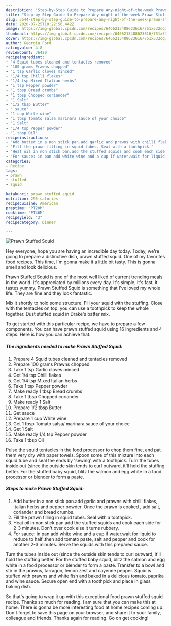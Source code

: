 ```yaml
---
description: "Step-by-Step Guide to Prepare Any-night-of-the-week Prawn Stuffed Squid"
title: "Step-by-Step Guide to Prepare Any-night-of-the-week Prawn Stuffed Squid"
slug: 3544-step-by-step-guide-to-prepare-any-night-of-the-week-prawn-stuffed-squid
date: 2020-07-25T10:22:56.442Z
image: https://img-global.cpcdn.com/recipes/6466213488623616/751x532cq70/prawn-stuffed-squid-recipe-main-photo.jpg
thumbnail: https://img-global.cpcdn.com/recipes/6466213488623616/751x532cq70/prawn-stuffed-squid-recipe-main-photo.jpg
cover: https://img-global.cpcdn.com/recipes/6466213488623616/751x532cq70/prawn-stuffed-squid-recipe-main-photo.jpg
author: Georgia Ford
ratingvalue: 4.8
reviewcount: 36420
recipeingredient:
- "4 Squid tubes cleaned and tentacles removed"
- "100 grams Prawns chopped"
- "1 tsp Garlic cloves minced"
- "1/4 tsp Chilli flakes"
- "1/4 tsp Mixed Italian herbs"
- "1 tsp Pepper powder"
- "1 tbsp Bread crumbs"
- "1 tbsp Chopped coriander"
- "1 Salt"
- "1/2 tbsp Butter"
- " sauce"
- "1 cup White wine"
- "1 tbsp Tomato salsa marinara sauce of your choice"
- "1 Salt"
- "1/4 tsp Pepper powder"
- "1 tbsp Oil"
recipeinstructions:
- "Add butter in a non stick pan.add garlic and prawns with chilli flakes, Italian herbs and pepper powder. Once the prawn is cooked , add salt, coriander and bread crumbs."
- "Fill the prawn filling in squid tubes. Seal with a toothpick."
- "Heat oil in non stick pan.add the stuffed squids and cook each side for 2-3 minutes. Don&#39;t over cook else it turns rubbery."
- "For sauce: in pan add white wine and a cup if water.wait for liquid to reduce to half..then add tomato paste, salt and pepper and cook for another 2-3 minutes. Serve the squids with this prepared sauce."
categories:
- Recipe
tags:
- prawn
- stuffed
- squid

katakunci: prawn stuffed squid 
nutrition: 295 calories
recipecuisine: American
preptime: "PT20M"
cooktime: "PT46M"
recipeyield: "3"
recipecategory: Dinner

---
```



![Prawn Stuffed Squid](https://img-global.cpcdn.com/recipes/6466213488623616/751x532cq70/prawn-stuffed-squid-recipe-main-photo.jpg)

Hey everyone, hope you are having an incredible day today. Today, we're going to prepare a distinctive dish, prawn stuffed squid. One of my favorites food recipes. This time, I'm gonna make it a little bit tasty. This is gonna smell and look delicious.

Prawn Stuffed Squid is one of the most well liked of current trending meals in the world. It's appreciated by millions every day. It's simple, it's fast, it tastes yummy. Prawn Stuffed Squid is something that I've loved my whole life. They are fine and they look fantastic.

Mix it shortly to hold some structure. Fill your squid with the stuffing. Close with the tentacles on top, you can use a toothpick to keep the whole together. Dust stuffed squid in Drake&#39;s batter mix.


To get started with this particular recipe, we have to prepare a few components. You can have prawn stuffed squid using 16 ingredients and 4 steps. Here is how you can achieve that.

<!--inarticleads1-->

##### The ingredients needed to make Prawn Stuffed Squid:

1. Prepare 4 Squid tubes cleaned and tentacles removed
1. Prepare 100 grams Prawns chopped
1. Take 1 tsp Garlic cloves minced
1. Get 1/4 tsp Chilli flakes
1. Get 1/4 tsp Mixed Italian herbs
1. Take 1 tsp Pepper powder
1. Make ready 1 tbsp Bread crumbs
1. Take 1 tbsp Chopped coriander
1. Make ready 1 Salt
1. Prepare 1/2 tbsp Butter
1. Get  sauce
1. Prepare 1 cup White wine
1. Get 1 tbsp Tomato salsa/ marinara sauce of your choice
1. Get 1 Salt
1. Make ready 1/4 tsp Pepper powder
1. Take 1 tbsp Oil


Pulse the squid tentacles in the food processor to chop them fine, and pat them very dry with paper towels. Spoon some of this mixture into each squid tube and seal the ends by &#39;sewing&#39; with a toothpick. Turn the tubes inside out (since the outside skin tends to curl outward, it&#39;ll hold the stuffing better. For the stuffed baby squid, blitz the salmon and egg white in a food processor or blender to form a paste. 

<!--inarticleads2-->

##### Steps to make Prawn Stuffed Squid:

1. Add butter in a non stick pan.add garlic and prawns with chilli flakes, Italian herbs and pepper powder. Once the prawn is cooked , add salt, coriander and bread crumbs.
1. Fill the prawn filling in squid tubes. Seal with a toothpick.
1. Heat oil in non stick pan.add the stuffed squids and cook each side for 2-3 minutes. Don&#39;t over cook else it turns rubbery.
1. For sauce: in pan add white wine and a cup if water.wait for liquid to reduce to half..then add tomato paste, salt and pepper and cook for another 2-3 minutes. Serve the squids with this prepared sauce.


Turn the tubes inside out (since the outside skin tends to curl outward, it&#39;ll hold the stuffing better. For the stuffed baby squid, blitz the salmon and egg white in a food processor or blender to form a paste. Transfer to a bowl and stir in the prawns, tarragon, lemon zest and cayenne pepper. Squid is stuffed with prawns and white fish and baked in a delicious tomato, paprika and wine sauce. Secure open end with a toothpick and place in glass baking dish. 

So that's going to wrap it up with this exceptional food prawn stuffed squid recipe. Thanks so much for reading. I am sure that you can make this at home. There is gonna be more interesting food at home recipes coming up. Don't forget to save this page on your browser, and share it to your family, colleague and friends. Thanks again for reading. Go on get cooking!
